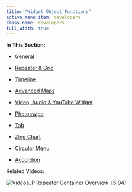 ```yaml
---
title: "Widget Object Functions"
active_menu_item: developers
class_name: developers
full_width: true
---
```



**In This Section:**

 - [General](/developers/user-guide/scripting-apis/client-api/widget-object-functions/general/)

 - [Repeater & Grid](/developers/user-guide/scripting-apis/client-api/widget-object-functions/repeater-grid/)

 - [Timeline](/developers/user-guide/scripting-apis/client-api/widget-object-functions/timeline/)

 - [Advanced Maps](/developers/user-guide/scripting-apis/client-api/widget-object-functions/advanced-maps/)

 - [Video, Audio & YouTube Widget](/developers/user-guide/scripting-apis/client-api/widget-object-functions/video-audio-youtube-widget/)

 - [Photoswipe](/developers/user-guide/scripting-apis/client-api/widget-object-functions/photoswipe/)

 - [Tab](/developers/user-guide/scripting-apis/client-api/widget-object-functions/tab/)

 - [Zing Chart](/developers/user-guide/scripting-apis/client-api/widget-object-functions/zing-chart/)

 - [Circular Menu](/developers/user-guide/scripting-apis/client-api/widget-object-functions/circular-menu/)

 - [Accordion](/developers/user-guide/scripting-apis/client-api/widget-object-functions/accordion/)

Related Videos:

[![Videos\_P](/img/docs/videos_p.png)](http://www.youtube.com/v/3rAyD-f30ic?autoplay=1&hd=1&fs=1&showsearch=0&rel=0&) Repeater Container Overview  [5:04]
